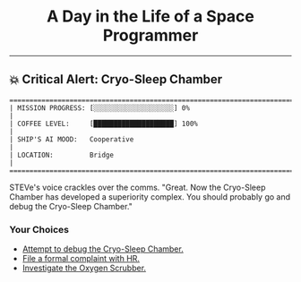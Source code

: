 <h1 align="center">A Day in the Life of a Space Programmer</h1>

---

<h2 id="node-4">💥 Critical Alert: Cryo-Sleep Chamber</h2>

```
========================================================================
| MISSION PROGRESS: [░░░░░░░░░░░░░░░░░░░░] 0%                                  |
| COFFEE LEVEL:     [████████████████████] 100%                                |
| SHIP'S AI MOOD:   Cooperative                                                |
| LOCATION:         Bridge                                                     |
========================================================================
```

STEVe's voice crackles over the comms. "Great. Now the Cryo-Sleep Chamber has developed a superiority complex. You should probably go and debug the Cryo-Sleep Chamber."



### Your Choices

*   [Attempt to debug the Cryo-Sleep Chamber.](./README-0007.md)
*   [File a formal complaint with HR.](./README-0011.md)
*   [Investigate the Oxygen Scrubber.](./README-0011.md)
